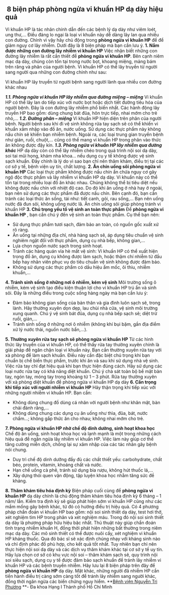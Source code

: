 ## ️ 8 biện pháp phòng ngừa vi khuẩn HP dạ dày hiệu quả

Vi khuẩn HP là tác nhân chính dẫn đến các bệnh lý dạ dày như viêm loét, ung thư,… Điều đáng lo ngại là loại vi khuẩn này dễ dàng lây lan qua nhiều con đường. Chính vì vậy hãy chủ động trong **phòng ngừa vi khuẩn HP** để để giảm nguy cơ lây nhiễm. Dưới đây là 8 biện pháp mà bạn cần lưu ý.
**1. Nắm được những con đường lây nhiễm vi khuẩn HP**
Việc nhận biết những con đường lây nhiễm là rất cần thiết để **phòng ngừa vi khuẩn HP**. Bên cạnh niêm mạc dạ dày, chúng còn tồn tại trong nước bọt, khoang miệng, mảng bám trên răng và phân của người bệnh.
Vi khuẩn HP có thể lây truyền từ người sang người qua những con đường chính như sau: 


Vi khuẩn HP lây truyền từ người bệnh sang người lành qua nhiều con đường khác nhau


**_1.1. Phòng ngừa vi khuẩn HP lây nhiễm qua đường miệng – miệng_**
Vi khuẩn HP có thể lây lan do tiếp xúc với nước bọt hoặc dịch tiết đường tiêu hóa của người bệnh. Đây là con đường lây nhiễm phổ biến nhất. Các hành động lây truyền HP bao gồm: dùng chung bát đũa, hôn trực tiếp, nhai mớm cho trẻ nhỏ,…
**_1.2. Đường phân – miệng_**
Vi khuẩn HP hiện diện trên phân của người bệnh. Người bệnh sau khi đi vệ sinh không rửa tay sạch sẽ có thể khiến vi khuẩn xâm nhập vào đồ ăn, nước uống. Sử dụng các thực phẩm này không nấu chín sẽ khiến bạn nhiễm bệnh. Ngoài ra, các loại trung gian truyền bệnh như gián, ruồi, chuột,… cũng có thể mang vi khuẩn HP trong phân vào thức ăn không được đậy kín.
**_1.3. Phòng ngừa vi khuẩn HP lây nhiễm qua đường khác_**
HP dạ dày còn có thể lây nhiễm chéo trong quá trình nội soi dạ dày, soi tai mũi họng, khám nha khoa… nếu dụng cụ y tế không được vệ sinh sạch khuẩn. Đây chính là lý do vì sao bạn chỉ nên thăm khám, điều trị tại các cơ sở y tế, bệnh viện uy tín, chất lượng.
**2. Ăn chín uống sôi phòng ngừa vi khuẩn HP**
Các loại thực phẩm không được nấu chín ẩn chứa nguy cơ gây ngộ độc thực phẩm và lây nhiễm vi khuẩn HP dạ dày. Vi khuẩn này có thể tồn tại trong nhiều loại đồ ăn khác nhau. Chúng không thể bị tiêu diệt nếu không được nấu chín với nhiệt độ cao. Do đó khi ăn uống ở nhà hay ở ngoài, bạn nên sử dụng các thực phẩm đã được nấu chín.
Bên cạnh đó, bạn cần tránh các loại thức ăn sống, tái như: tiết canh, gỏi, rau sống,… Bạn nên uống nước đã đun sôi, không uống nước lã.
Ăn chín uống sôi giúp phòng tránh vi khuẩn HP
**3. Chú trọng yếu tố vệ sinh an toàn thực phẩm**
Để **phòng ngừa vi khuẩn HP** , bạn cần chú ý đến vệ sinh an toàn thực phẩm. Cụ thể bạn nên:
  * Sử dụng thực phẩm tươi sạch, đảm bảo an toàn, có nguồn gốc xuất xứ rõ ràng.
  * Ăn uống tại những địa chỉ, nhà hàng sạch sẽ, áp dụng tiêu chuẩn vệ sinh nghiêm ngặt đối với thực phẩm, dụng cụ nhà bếp, không gian,…
  * Lựa chọn nguồn nước sạch trong sinh hoạt.
  * Tránh các hàng quán vỉa hè mất vệ sinh: Vi khuẩn HP có thể xuất hiện trong đồ ăn, dụng cụ không được làm sạch, hoặc thậm chí nhiễm từ đầu bếp hay nhân viên phục vụ do tiêu chuẩn vệ sinh không được đảm bảo.
  * Không sử dụng các thực phẩm có dấu hiệu ẩm mốc, ôi thiu, nhiễm khuẩn,…


**4. Tránh sinh sống ở những nơi ô nhiễm, kém vệ sinh**
Môi trường sống ô nhiễm, kém vệ sinh tạo điều kiện thuận lợi cho vi khuẩn HP trú ẩn và sinh sôi. Đây là những điều trong cuộc sống hàng ngày mà bạn cần lưu ý:
  * Đảm bảo không gian sống của bản thân và gia đình luôn sạch sẽ, trong lành. Hãy thường xuyên dọn dẹp, lau chùi nhà cửa, vệ sinh môi trường xung quanh. Chú ý vệ sinh bát đũa, dụng cụ nhà bếp sạch sẽ; diệt trừ ruồi, gián,…
  * Tránh sinh sống ở những nơi ô nhiễm (không khí bụi bặm, gần địa điểm xử lý nước thải, nguồn nước bẩn,…).


**5. Thường xuyên rửa tay sạch sẽ phòng ngừa vi khuẩn HP**
Từ các hình thức lây truyền của vi khuẩn HP, có thể thấy rửa tay thường xuyên chính là giải pháp để ngăn chặn loại vi khuẩn này. Bạn cần thường xuyên rửa tay với xà phòng để làm sạch khuẩn. Điều này cần đặc biệt chú trọng khi bạn chuẩn bị chế biến thực phẩm, trước khi ăn và sau khi sử dụng nhà vệ sinh.
Việc rửa tay chỉ đạt hiệu quả khi bạn thực hiện đúng cách. Hãy sử dụng các loại nước rửa tay có khả năng diệt khuẩn. Chú ý chà sát toàn bộ bề mặt bàn tay, ngón tay, móng tay trong khoảng từ 1 – 3 phút.
Rửa tay thường xuyên với xà phòng diệt khuẩn để phòng ngừa vi khuẩn HP dạ dày
**6. Cẩn trọng khi tiếp xúc với người nhiễm vi khuẩn HP**
Hãy thận trọng khi tiếp xúc với những người nhiễm vi khuẩn HP. Bạn cần:
  * Không dùng chung đồ dùng cá nhân với người bệnh như khăn mặt, bàn chải đánh răng,…
  * Không dùng chung các dụng cụ ăn uống như thìa, đũa, bát, nước chấm…; không gắp thức ăn cho nhau; không nhai mớm cho trẻ.


**7. Phòng ngừa vi khuẩn HP nhờ chế độ dinh dưỡng, sinh hoạt khoa học**
Chế độ ăn uống, sinh hoạt khoa học và lạnh mạnh là một trong những cách hiệu quả để ngăn ngừa lây nhiễm vi khuẩn HP. Việc làm này giúp cơ thể tăng cường miễn dịch, chống lại sự xâm nhập của các tác nhân gây bệnh nói chung.
  * Duy trì chế độ dinh dưỡng đầy đủ các chất thiết yếu: carbohydrate, chất béo, protein, vitamin, khoáng chất và nước.
  * Hạn chế uống cà phê, tránh sử dụng bia rượu, không hút thuốc lá,…
  * Xây dựng thói quen vận động, tập luyện khoa học nhằm tăng sức đề kháng.


**8. Thăm khám tiêu hóa định kỳ**
Biện pháp cuối cùng để **phòng ngừa vi khuẩn HP** dạ dày chính là chủ động thăm khám tiêu hóa định kỳ 6 tháng – 1 năm/ lần. Kiểm tra định kỳ sẽ giúp phát hiện sớm vi khuẩn HP cũng như các mầm mống gây bệnh khác, từ đó có hướng điều trị hiệu quả.
Có 4 phương pháp chẩn đoán vi khuẩn HP bao gồm: nội soi sinh thiết dạ dày, test hơi thở, xét nghiệm tìm HP trong phân và xét nghiệm máu. Trong đó nội soi sinh thiết dạ dày là phương pháp hữu hiệu bậc nhất.
Thủ thuật này giúp chẩn đoán tình trạng nhiễm khuẩn H, đồng thời phát hiện những bất thường trong niêm mạc dạ dày. Các mô sinh thiết có thể được nuôi cấy, xét nghiệm vi khuẩn HP kháng thuốc. Qua đó bác sĩ sẽ xác định chúng nhạy với kháng sinh nào và chỉ định phác đồ phù hợp, cho kết quả tốt nhất.
Tuy nhiên bạn chỉ nên thực hiện nội soi dạ dày và các dịch vụ thăm khám khác tại cơ sở y tế uy tín. Hãy lựa chọn cơ sở có khu vực nội soi – thăm khám sạch sẽ, quy trình nội soi siêu sạch, dụng cụ y tế được đảm bảo sạch khuẩn để tránh lây nhiễm vi khuẩn HP và các bệnh truyền nhiễm.
Hãy lưu lại 8 biện pháp trên đây để **phòng ngừa vi khuẩn HP** dạ dày. Mặt khác, những người đã nhiễm HP cần tiến hành điều trị càng sớm càng tốt để tránh lây nhiễm sang người khác, đồng thời ngăn ngừa các biến chứng nguy hiểm.
**[Bệnh viện Nguyễn Tri Phương](https://bvnguyentriphuong.com.vn/) **- Đa khoa Hạng I Thành phố Hồ Chí Minh
